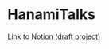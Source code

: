 # HanamiTalks

Link to [Notion (draft project)](https://root-saffron-690.notion.site/HanamiTalks-d3a4f4b88ec84964a7283280fa08795b?pvs=4)
